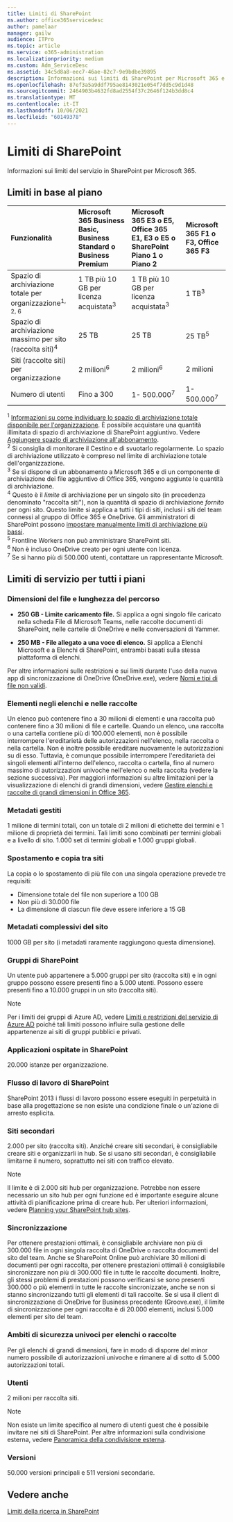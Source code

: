 ```yaml
---
title: Limiti di SharePoint
ms.author: office365servicedesc
author: pamelaar
manager: gailw
audience: ITPro
ms.topic: article
ms.service: o365-administration
ms.localizationpriority: medium
ms.custom: Adm_ServiceDesc
ms.assetid: 34c5d8a8-eec7-46ae-82c7-9e9bdbe39895
description: Informazioni sui limiti di SharePoint per Microsoft 365 e i piani autonomi.
ms.openlocfilehash: 87ef3a5a9ddf795ae8143021e054f7dd5c9d1d48
ms.sourcegitcommit: 2464903b4632fd8ad2554f37c2646f124b3dd8c4
ms.translationtype: MT
ms.contentlocale: it-IT
ms.lasthandoff: 10/06/2021
ms.locfileid: "60149378"
---
```

# <a name="sharepoint-limits"></a>Limiti di SharePoint

Informazioni sui limiti del servizio in SharePoint per Microsoft 365.
  
## <a name="limits-by-plan"></a>Limiti in base al piano 

| Funzionalità | Microsoft 365 Business Basic, Business Standard o Business Premium | Microsoft 365 E3 o E5, Office 365 E1, E3 o E5 o SharePoint Piano 1 o Piano 2 | Microsoft 365 F1 o F3, Office 365 F3 |
|:-----|:-----|:-----|:-----|
|Spazio di archiviazione totale per organizzazione<sup>1, 2, 6</sup> <br/> |1 TB più 10 GB per licenza acquistata<sup>3</sup>  <br/> |1 TB più 10 GB per licenza acquistata<sup>3</sup> <br/> |1 TB<sup>3</sup> <br/> |
|Spazio di archiviazione massimo per sito (raccolta siti)<sup>4</sup><br/> |25 TB <br/> |25 TB <br/> |25 TB<sup>5</sup> <br/> |
|Siti (raccolte siti) per organizzazione  <br/> |2 milioni<sup>6</sup> <br/> |2 milioni<sup>6</sup> <br/> |2 milioni<br/> |
|Numero di utenti  <br/> |Fino a 300  <br/> |1- 500.000<sup>7</sup> <br/> |1- 500.000<sup>7</sup> <br/> |
   
<sup>1</sup> [Informazioni su come individuare lo spazio di archiviazione totale disponibile per l'organizzazione](/sharepoint/manage-site-collection-storage-limits). È possibile acquistare una quantità illimitata di spazio di archiviazione di SharePoint aggiuntivo. Vedere [Aggiungere spazio di archiviazione all'abbonamento](/office365/admin/subscriptions-and-billing/add-storage-space). 
<br/><sup>2</sup> Si consiglia di monitorare il Cestino e di svuotarlo regolarmente. Lo spazio di archiviazione utilizzato è compreso nel limite di archiviazione totale dell'organizzazione. 
<br/> <sup>3</sup> Se si dispone di un abbonamento a Microsoft 365 e di un componente di archiviazione dei file aggiuntivo di Office 365, vengono aggiunte le quantità di archiviazione. 
<br/> <sup>4</sup> Questo è il *limite* di archiviazione per un singolo sito (in precedenza denominato "raccolta siti"), non la quantità di spazio di archiviazione *fornito* per ogni sito. Questo limite si applica a tutti i tipi di siti, inclusi i siti del team connessi al gruppo di Office 365 e OneDrive. Gli amministratori di SharePoint possono [impostare manualmente limiti di archiviazione più bassi](/sharepoint/manage-site-collection-storage-limits#manage-individual-site-storage-limits). 
<br/> <sup>5</sup> Frontline Workers non può amministrare SharePoint siti. 
<br/> <sup>6</sup> Non è incluso OneDrive creato per ogni utente con licenza. 
<br/> <sup>7</sup> Se si hanno più di 500.000 utenti, contattare un rappresentante Microsoft. 
  
## <a name="service-limits-for-all-plans"></a>Limiti di servizio per tutti i piani

### <a name="file-size-and-file-path-length"></a>Dimensioni del file e lunghezza del percorso

- **250 GB - Limite caricamento file.** Si applica a ogni singolo file caricato nella scheda File di Microsoft Teams, nelle raccolte documenti di SharePoint, nelle cartelle di OneDrive e nelle conversazioni di Yammer.

- **250 MB - File allegato a una voce di elenco.** Si applica a Elenchi Microsoft e a Elenchi di SharePoint, entrambi basati sulla stessa piattaforma di elenchi.

Per altre informazioni sulle restrizioni e sui limiti durante l'uso della nuova app di sincronizzazione di OneDrive (OneDrive.exe), vedere [Nomi e tipi di file non validi](https://support.office.com/article/64883a5d-228e-48f5-b3d2-eb39e07630fa).

### <a name="items-in-lists-and-libraries"></a>Elementi negli elenchi e nelle raccolte

Un elenco può contenere fino a 30 milioni di elementi e una raccolta può contenere fino a 30 milioni di file e cartelle. Quando un elenco, una raccolta o una cartella contiene più di 100.000 elementi, non è possibile interrompere l'ereditarietà delle autorizzazioni nell'elenco, nella raccolta o nella cartella. Non è inoltre possibile ereditare nuovamente le autorizzazioni su di esso. Tuttavia, è comunque possibile interrompere l'ereditarietà dei singoli elementi all'interno dell'elenco, raccolta o cartella, fino al numero massimo di autorizzazioni univoche nell'elenco o nella raccolta (vedere la sezione successiva). Per maggiori informazioni su altre limitazioni per la visualizzazione di elenchi di grandi dimensioni, vedere [Gestire elenchi e raccolte di grandi dimensioni in Office 365](https://support.office.com/article/b4038448-ec0e-49b7-b853-679d3d8fb784).

### <a name="managed-metadata"></a>Metadati gestiti

1 milione di termini totali, con un totale di 2 milioni di etichette dei termini e 1 milione di proprietà dei termini. Tali limiti sono combinati per termini globali e a livello di sito. 1.000 set di termini globali e 1.000 gruppi globali.

### <a name="moving-and-copying-across-sites"></a>Spostamento e copia tra siti

La copia o lo spostamento di più file con una singola operazione prevede tre requisiti:

- Dimensione totale del file non superiore a 100 GB
- Non più di 30.000 file
- La dimensione di ciascun file deve essere inferiore a 15 GB

### <a name="overall-site-metadata"></a>Metadati complessivi del sito

1000 GB per sito (i metadati raramente raggiungono questa dimensione).

### <a name="sharepoint-groups"></a>Gruppi di SharePoint

Un utente può appartenere a 5.000 gruppi per sito (raccolta siti) e in ogni gruppo possono essere presenti fino a 5.000 utenti. Possono essere presenti fino a 10.000 gruppi in un sito (raccolta siti).

> [!NOTE]
> Per i limiti dei gruppi di Azure AD, vedere [Limiti e restrizioni del servizio di Azure AD](/azure/active-directory/users-groups-roles/directory-service-limits-restrictions) poiché tali limiti possono influire sulla gestione delle appartenenze ai siti di gruppi pubblici e privati.

### <a name="sharepoint-hosted-applications"></a>Applicazioni ospitate in SharePoint

20.000 istanze per organizzazione.

### <a name="sharepoint-workflow"></a>Flusso di lavoro di SharePoint

SharePoint 2013 i flussi di lavoro possono essere eseguiti in perpetuità in base alla progettazione se non esiste una condizione finale o un'azione di arresto esplicita.

### <a name="subsites"></a>Siti secondari

2.000 per sito (raccolta siti). Anziché creare siti secondari, è consigliabile creare siti e organizzarli in hub. Se si usano siti secondari, è consigliabile limitarne il numero, soprattutto nei siti con traffico elevato.

> [!NOTE]
> Il limite è di 2.000 siti hub per organizzazione. Potrebbe non essere necessario un sito hub per ogni funzione ed è importante eseguire alcune attività di pianificazione prima di creare hub. Per ulteriori informazioni, vedere [Planning your SharePoint hub sites](/sharepoint/planning-hub-sites).

### <a name="sync"></a>Sincronizzazione

Per ottenere prestazioni ottimali, è consigliabile archiviare non più di 300.000 file in ogni singola raccolta di OneDrive o raccolta documenti del sito del team. Anche se SharePoint Online può archiviare 30 milioni di documenti per ogni raccolta, per ottenere prestazioni ottimali è consigliabile sincronizzare non più di 300.000 file in tutte le raccolte documenti. Inoltre, gli stessi problemi di prestazioni possono verificarsi se sono presenti 300.000 o più elementi in tutte le raccolte sincronizzate, anche se non si stanno sincronizzando tutti gli elementi di tali raccolte. Se si usa il client di sincronizzazione di OneDrive for Business precedente (Groove.exe), il limite di sincronizzazione per ogni raccolta è di 20.000 elementi, inclusi 5.000 elementi per sito del team.

### <a name="unique-security-scopes-per-list-or-library"></a>Ambiti di sicurezza univoci per elenchi o raccolte

Per gli elenchi di grandi dimensioni, fare in modo di disporre del minor numero possibile di autorizzazioni univoche e rimanere al di sotto di 5.000 autorizzazioni totali.

### <a name="users"></a>Utenti

2 milioni per raccolta siti.

> [!NOTE]
> Non esiste un limite specifico al numero di utenti guest che è possibile invitare nei siti di SharePoint. Per altre informazioni sulla condivisione esterna, vedere [Panoramica della condivisione esterna](/sharepoint/external-sharing-overview).

### <a name="versions"></a>Versioni

50.000 versioni principali e 511 versioni secondarie.

## <a name="see-also"></a>Vedere anche

[Limiti della ricerca in SharePoint ](/sharepoint/search-limits)
